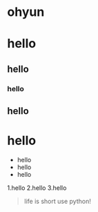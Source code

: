 # ohyun
# hello
## hello
### hello
## hello
# hello

* hello
* hello
* hello


1.hello
2.hello
3.hello

>life is short use python!
